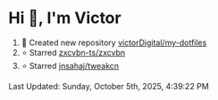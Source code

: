 <h1>Hi 👋, I'm Victor </h1>

<!--RECENT_ACTIVITY:start-->
1. 📔 Created new repository [victorDigital/my-dotfiles](https://github.com/victorDigital/my-dotfiles)<br>
2. ⭐ Starred [zxcvbn-ts/zxcvbn](https://github.com/zxcvbn-ts/zxcvbn)<br>
3. ⭐ Starred [jnsahaj/tweakcn](https://github.com/jnsahaj/tweakcn)<br>
<!--RECENT_ACTIVITY:end-->

<!--RECENT_ACTIVITY:last_update-->
Last Updated: Sunday, October 5th, 2025, 4:39:22 PM
<!--RECENT_ACTIVITY:last_update_end-->
